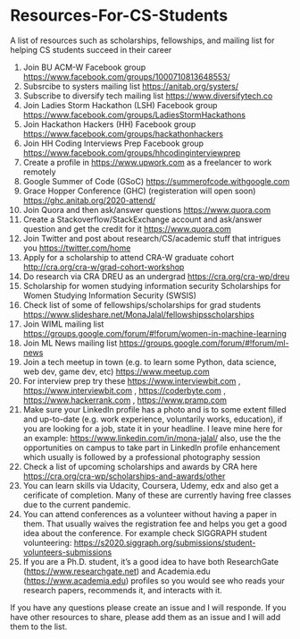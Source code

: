 # Resources-For-CS-Students
A list of resources such as scholarships, fellowships, and mailing list for helping CS students succeed in their career

1. Join BU ACM-W Facebook group https://www.facebook.com/groups/1000710813648553/ 
2. Subsrcibe to systers mailing list https://anitab.org/systers/ 
3. Subscribe to diversify tech mailing list https://www.diversifytech.co 
4. Join Ladies Storm Hackathon (LSH) Facebook group https://www.facebook.com/groups/LadiesStormHackathons 
5. Join Hackathon Hackers (HH) Facebook group https://www.facebook.com/groups/hackathonhackers 
6. Join HH Coding Interviews Prep Facebook group https://www.facebook.com/groups/hhcodinginterviewprep 
7. Create a profile in https://www.upwork.com as a freelancer to work remotely
8. Google Summer of Code (GSoC) https://summerofcode.withgoogle.com 
9. Grace Hopper Conference (GHC) (registeration will open soon) https://ghc.anitab.org/2020-attend/ 
10. Join Quora and then ask/answer questions https://www.quora.com
11. Create a Stackoverflow/StackExchange account and ask/answer question and get the credit for it https://www.quora.com
12. Join Twitter and post about research/CS/academic stuff that intrigues you https://twitter.com/home
13. Apply for a scholarship to attend CRA-W graduate cohort http://cra.org/cra-w/grad-cohort-workshop
14. Do research via CRA DREU as an undergrad https://cra.org/cra-wp/dreu 
15. Scholarship for women studying information security Scholarships for Women Studying Information Security (SWSIS)
16. Check list of some of fellowships/scholarships for grad students https://www.slideshare.net/MonaJalal/fellowshipsscholarships 
17. Join WIML mailing list https://groups.google.com/forum/#!forum/women-in-machine-learning 
18. Join ML News mailing list  https://groups.google.com/forum/#!forum/ml-news 
19. Join a tech meetup in town (e.g. to learn some Python, data science, web dev, game dev, etc) https://www.meetup.com 
20. For interview prep try these https://www.interviewbit.com  , https://www.interviewbit.com , https://coderbyte.com , https://www.hackerrank.com ,  https://www.pramp.com 
21. Make sure your LinkedIn profile has a photo and is to some extent filled and up-to-date (e.g. work experience, voluntarily works, education), if you are looking for a job, state it in your headline. I leave mine here for an example: https://www.linkedin.com/in/mona-jalal/ also, use the the opportunities on campus to take part in LinkedIn profile enhancement which usually is followed by a professional photography session
22. Check a list of upcoming scholarships and awards by CRA here https://cra.org/cra-wp/scholarships-and-awards/other 
23. You can learn skills via Udacity, Coursera, Udemy, edx and also get a cerificate of completion. Many of these are currently having free classes due to the current pandemic.
24. You can attend conferences as a volunteer without having a paper in them. That usually waives the registration fee and helps you get a good idea about the conference. For example check SIGGRAPH student volunteering: https://s2020.siggraph.org/submissions/student-volunteers-submissions 
25. If you are a Ph.D. student, it’s a good idea to have both ResearchGate (https://www.researchgate.net)  and Academia.edu (https://www.academia.edu) profiles so you would see who reads your research papers, recommends it, and interacts with it. 


If you have any questions please create an issue and I will responde. If you have other resources to share, please add them as an issue and I will add them to the list.


